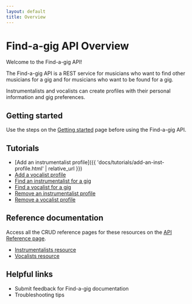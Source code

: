 ```yaml
---
layout: default
title: Overview
---
```


# Find-a-gig API Overview

Welcome to the Find-a-gig API!

The Find-a-gig API is a REST service for musicians who want to find other musicians for a gig and for musicians who want to be found for a gig.

Instrumentalists and vocalists can create profiles with their personal information and gig preferences.

## Getting started

Use the steps on the [Getting started](getting-started.md) page before using the Find-a-gig API.

## Tutorials

* [Add an instrumentalist profile]({{ 'docs/tutorials/add-an-inst-profile.html' | relative_url }})
* [Add a vocalist profile](tutorials/add-a-vocalist.md)
* [Find an instrumentalist for a gig]()
* [Find a vocalist for a gig]()
* [Remove an instrumentalist profile](delete-an-instrumentalist.md)
* [Remove a vocalist profile](remove-a-vocalist.md)

## Reference documentation

Access all the CRUD reference pages for these resources on the [API Reference page](api-reference.md).

* [Instrumentalists resource](instrumentalists.md)
* [Vocalists resource](vocalists.md)

## Helpful links

* Submit feedback for Find-a-gig documentation
* Troubleshooting tips
  